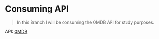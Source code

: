 # Consuming API  

> In this Branch I will be consuming the OMDB API for study purposes.

API:
[OMDB](https://www.omdbapi.com/)
